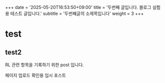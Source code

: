 +++
date = '2025-05-20T16:53:50+09:00'
title = '두번째 글입니다. 블로그 실험용 테스트 글입니다.'
subtitle =  '두번째글의 소제목입니다'
weight = 3
+++
# **test**
## **test2**
RL 관련 항목을 기록하기 위한 post 입니다.

페이지 업로드 확인용 임시 포스트